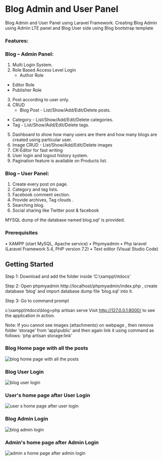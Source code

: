 # Blog Admin and User Panel 
Blog Admin and User Panel using Laravel Framework. Creating Blog Admin using Admin LTE panel and Blog User side using Blog bootstrap template

### Features:
### Blog – Admin Panel:
1.	Multi Login System.
2.  Role Based Access Level Login 
	- Author Role
  - Editor Role
  - Publisher Role
3.  Post according to user only.
4.  CRUD 
	- Blog Post - List/Show/Add/Edit/Delete posts.
  - Category - List/Show/Add/Edit/Delete categories.
  - Tag  - List/Show/Add/Edit/Delete tags.
5.	Dashboard to show how many users are there and how many blogs are created using particular user.
6.	Image CRUD - List/Show/Add/Edit/Delete images
7.	CK-Editor for fast writing
8.  User login and logout history system.
9.	Pagination feature is available on Products list.

### Blog – User Panel:
1.	Create every post on page.
2.  Category and tag lists. 
3.  Facebook comment section.
4.  Provide archives, Tag clouds .
5.	Searching blog.
6.	Social sharing like Twitter post & facebook

MYSQL dump of the database named blog.sql’ is provided.  

### Prerequisites

•	XAMPP (start MySQL, Apache service)
•	Phpmyadmin 
•	Php laravel (Laravel Framework 5.4, PHP version 7.2)
•	Text editor (Visual Studio Code)

## Getting Started

Step 1: Download and add the folder inside ‘C:\xampp\htdocs’

Step 2: Open phpmyadmin http://localhost/phpmyadmin/index.php , create database ‘blog’ and import database dump file ‘blog.sql’ into it.

Step 3: Go to command prompt

c:\xampp\htdocs\blog>php artisan serve 
Visit http://127.0.0.1:8000/ to see the application in action.

Note: If you cannot see images (attachments) on webpage , then remove folder ‘storage’ from ‘app\public’ and then again link it using command as follows: ‘php artisan storage:link’

### Blog Home page with all the posts
![blog home page with all the posts](https://user-images.githubusercontent.com/14937374/38236493-96c3871a-3724-11e8-8473-fcdd21e537b7.png)




### Blog User Login
![blog user login](https://user-images.githubusercontent.com/14937374/38236506-a6704108-3724-11e8-9f25-7f8e162e45f7.png)





### User's home page after User Login
![user s home page after user login](https://user-images.githubusercontent.com/14937374/38236516-b256b9de-3724-11e8-972f-89304ed522d0.png)






### Blog Admin Login
![blog admin login](https://user-images.githubusercontent.com/14937374/38236522-bc86f4b4-3724-11e8-82c4-20e6fc082c40.png)







### Admin's home page after Admin Login
![admin s home page after admin login](https://user-images.githubusercontent.com/14937374/38236536-c6057768-3724-11e8-86d8-bf876a8e4c5e.png)






